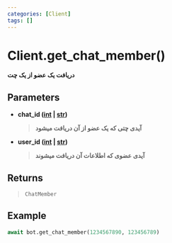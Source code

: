 ```yaml
---
categories: [Client]
tags: []
---
```


<h1>Client.<strong>get_chat_member()</strong></h1>

<p align="left" dir="rtl"><strong>دریافت یک عضو از یک چت</strong></p>

<h2>Parameters</h2>

<ul>
<li><strong>chat_id (<a href="https://docs.python.org/3/library/functions.html#int">int</a> | <a href="https://docs.python.org/3/library/stdtypes.html#str">str</a>)</strong><blockquote dir="rtl">
<p><strong>آیدی چتی که یک عضو از آن دریافت میشود</strong></p>
</blockquote>
</li>
</ul>
<ul>
<li><strong>user_id (<a href="https://docs.python.org/3/library/functions.html#int">int</a> | <a href="https://docs.python.org/3/library/stdtypes.html#str">str</a>)</strong><blockquote dir="rtl">
<p><strong>آیدی عضوی که اطلاعات آن دریافت میشوند</strong></p>
</blockquote>
</li>
</ul>

<h2>Returns</h2>

<blockquote>
<p><code>ChatMember</code></p>
</blockquote>

<h2>Example</h2>

```python
await bot.get_chat_member(1234567890, 123456789)
```